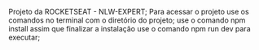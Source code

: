 Projeto da ROCKETSEAT - NLW-EXPERT;
Para acessar o projeto use os comandos no terminal com o diretório do projeto;
use o comando npm install
assim que finalizar a instalação use o comando npm run dev para executar; 